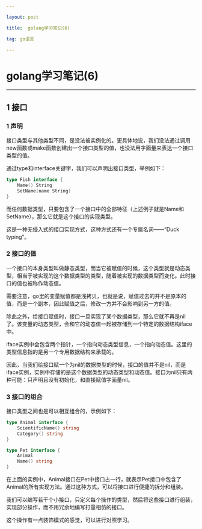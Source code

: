 ```yaml
---

layout: post

title:  golang学习笔记(6)

tag: go语言

---
```


# golang学习笔记(6)

---

## 1 接口

### 1 声明

接口类型与其他类型不同，是没法被实例化的。更具体地说，我们没法通过调用new函数或make函数创建出一个接口类型的值，也没法用字面量来表达一个接口类型的值。

通过type和interface关键字，我们可以声明出接口类型，举例如下：

```go
type Fish interface {
    Name() String
    SetName(name String)
}
```

而任何数据类型，只要包含了一个接口中的全部特征（上述例子就是Name和SetName），那么它就是这个接口的实现类型。

这是一种无侵入式的接口实现方式，这种方式还有一个专属名词——“Duck typing”。

### 2 接口的值

一个接口的本身类型叫做静态类型，而当它被赋值的时候，这个类型就是动态类型，相当于被实现的这个数据类型的类型，随着被实现的数据类型而变化。此时接口的值也被称作动态值。

需要注意，go里的变量赋值都是浅拷贝，也就是说，赋值过去的并不是原本的值，而是一个副本，因此赋值之后，修改一方并不会影响到另一方的值。

除此之外，给接口赋值时，接口一旦实现了某个数据类型，那么它就不再是nil了。该变量的动态类型，会和它的动态值一起被存储到一个特定的数据结构iface中。

iface实例中会包含两个指针，一个指向动态类型信息，一个指向动态值。这里的类型信息指的是另一个专用数据结构来承载的。

因此，当我们给接口赋一个为nil的数据类型的时候，接口的值并不是nil，而是iface实例，实例中存储的是这个数据类型的动态类型和动态值。接口为nil只有两种可能：只声明且没有初始化，和直接赋值字面量nil。

### 3 接口的组合

接口类型之间也是可以相互组合的，示例如下：

```go
type Animal interface {
    ScientificName() string
    Category() string
}

type Pet interface {
    Animal
    Name() string
}
```

在上面的实例中，Animal接口在Pet中接口占一行，就表示Pet接口中包含了Animal的所有实现方法。通过这种方式，可以将接口进行便捷的拆分和组装。

我们可以编写若干个小接口，只定义每个操作的类型，然后将这些接口进行组装，实现部分操作，而不用冗余地编写打量相仿的接口。

这个操作有一点装饰模式的感觉，可以进行对照学习。

